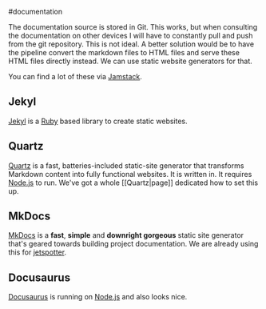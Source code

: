 #documentation

The documentation source is stored in Git. This works, but when consulting the documentation on other devices I will have to constantly pull and push from the git repository. This is not ideal. A better solution would be to have the pipeline convert the markdown files to HTML files and serve these HTML files directly instead. We can use static website generators for that.

You can find a lot of these via [Jamstack](https://jamstack.org/generators/).
## Jekyl

[Jekyl](https://jekyllrb.com/) is a [Ruby](https://www.ruby-lang.org/en/) based library to create static websites.

## Quartz

[Quartz](https://quartz.jzhao.xyz/) is a fast, batteries-included static-site generator that transforms Markdown content into fully functional websites. It is written in. It requires [Node.js](https://nodejs.org/en) to run. We've got a whole [[Quartz|page]] dedicated how to set this up.

## MkDocs

[MkDocs](https://www.mkdocs.org/) is a **fast**, **simple** and **downright gorgeous** static site generator that's geared towards building project documentation. We are already using this for [jetspotter](https://vvanouytsel.github.io/jetspotter/).

## Docusaurus
[Docusaurus](https://docusaurus.io/) is running on [Node.js](https://nodejs.org/en) and also looks nice.

